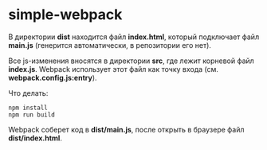 # simple-webpack

В директории **dist** находится файл **index.html**, который подключает файл **main.js** (генерится автоматически, в репозитории его нет).

Все js-изменения вносятся в директории **src**, где лежит корневой файл **index.js**. Webpack использует этот файл как точку входа (см. **webpack.config.js:entry**).

Что делать:

```
npm install
npm run build
```

Webpack соберет код в **dist/main.js**, после открыть в браузере файл **dist/index.html**.
